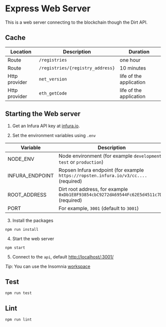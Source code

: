 # Express Web Server

This is a web server connecting to the blockchain though the Dirt API.

## Cache

Location | Description | Duration
---- | ---- | ----
Route | `/registries` | one hour
Route | `/registries/{registry_address}` | 10 minutes
Http provider | `net_version` | life of the application 
Http provider | `eth_getCode` | life of the application

## Starting the Web server

1. Get an Infura API key at [infura.io](infura.io).

2. Set the environment variables using `.env`

Variable | Description
---- | ----
NODE_ENV | Node environment (for example `development`, `test` or `production`)
INFURA_ENDPOINT | Ropsen Infura endpoint (for example `https://ropsten.infura.io/v3/cc....` (required)
ROOT_ADDRESS | Dirt root address, for example `0xDb1E8F93854cbC9272dA69544Fc62E5d4511c7D1` (required)
PORT | For example, `3001` (default to `3001`)

3. Install the packages

`npm run install`

4. Start the web server

`npm start`

5. Connect to the `api`, default [http://localhost/:3001/](http://localhost/:3001/)

*Tip*: You can use the Insomnia [workspace](../tools/insomnia)

## Test

`npm run test`

## Lint

`npm run lint`